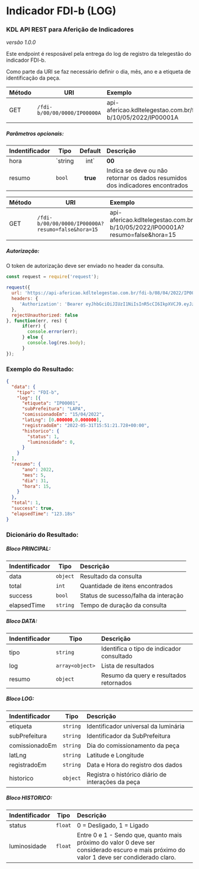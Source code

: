 # Indicador FDI-b (LOG)
### KDL API REST para Aferição de Indicadores
*versão 1.0.0*

Este endpoint é resposável pela entrega do log de registro da telegestão do indicador FDI-b.

Como parte da URI se faz necessário definir o dia, mês, ano e a etiqueta de identificação da peça.

| Método | URI | Exemplo                                                    | 
| --- | --- | :-----------                                               | 
| GET | `/fdi-b/00/00/0000/IP00000A` | api-afericao.kdltelegestao.com.br/fdi-b/10/05/2022/IP00001A |

##### Parâmetros opcionais:
| Indentificador | Tipo   | Default   |  Descrição                                                                        | 
| -------------- | -------| :--------:| :------------------------------------------------------------------------------   | 
| hora   | `string|int`  |  **00** | Se informado o parâmetro hora, será retornado somente os resultados encontrado no intervalo da hora do dia/mês/ano solicitado. Por default são retornas todos registro criados no dia/mês/ano solicitado. |
| resumo   | `bool`  |  **true** | Indica se deve ou não retornar os dados resumidos dos indicadores encontrados  |

| Método | URI | Exemplo                                                    | 
| --- | --- | :-----------                                               | 
| GET | `/fdi-b/00/00/0000/IP00000A?resumo=false&hora=15` | api-afericao.kdltelegestao.com.br/fdi-b/10/05/2022/IP00001A?resumo=false&hora=15 |

##### Autorização:
O token de autorização deve ser enviado no header da consulta.
```javascript
const request = require('request');

request({
  url: 'https://api-afericao.kdltelegestao.com.br/fdi-b/08/04/2022/IP00000A?hora=15',
  headers: {
     'Authorization': 'Bearer eyJhbGciOiJIUzI1NiIsInR5cCI6IkpXVCJ9.eyJzdWIiOiIxMjM0NTY3ODkwIiwibmFtZSI6IkpvaG4gRG9lIiwiaWF0IjoxNTE2MjM5MDIyfQ.SflKxwRJSMeKKF2QT4fwpMeJf36POk6yJV_adQssw5c'
  },
  rejectUnauthorized: false
}, function(err, res) {
      if(err) {
        console.error(err);
      } else {
        console.log(res.body);
      }
});
```

### Exemplo do Resultado:
``` json
{
  "data": {
    "tipo": "FDI-b",
    "log": [{
      "etiqueta": "IP00001",
      "subPrefeitura": "LAPA",
      "comissionadoEm": "15/04/2022",
      "latLng": [0.000000,0.000000],
      "registradoEm": "2022-05-31T15:51:21.728+00:00",
      "historico": {
        "status": 1,
        "luminosidade": 0,
      }
    }
  ],
  "resumo": {
      "ano": 2022,
      "mes": 5,
      "dia": 31,
      "hora": 15,
    }
  },
  "total": 1,
  "success": true,
  "elapsedTime": "123.18s"
}
```
### Dicionário do Resultado:
##### Bloco PRINCIPAL:
| Indentificador | Tipo | Descrição | 
| :------ | ---------| :------------------------------------------                  | 
| data   | `object` | Resultado da consulta                                        | 
| total  | `int`    | Quantidade de itens encontrados                              | 
| success| `bool`   | Status de sucesso/falha da interação                         | 
| elapsedTime   | `string` | Tempo de duração da consulta                          | 

##### Bloco DATA:
| Indentificador | Tipo | Descrição                                                    | 
| :------ | ---------| :------------------------------------------                 | 
| tipo   | `string` | Identifica o tipo de indicador consultado                    | 
| log| `array<object>` | Lista de resultados                                       | 
| resumo | `object` | Resumo da query e resultados retornados                      |  

##### Bloco LOG:
| Indentificador | Tipo | Descrição | 
| :------------------- | ------   | :------------------------------------------     | 
| etiqueta            | `string` | Identificador universal da luminária            | 
| subPrefeitura       | `string` | Identificador da SubPrefeitura                  | 
| comissionadoEm      | `string` | Dia do comissionamento da peça                  | 
| latLng              | `string` | Latitude e Longitude                            | 
| registradoEm        | `string` | Data e Hora do registro dos dados               | 
| historico           | `object` | Registra o histórico diário de interações da peça    |

##### Bloco HISTORICO:
| Indentificador | Tipo     | Descrição | 
| :-------------- | ---------| :------------------------------------------          | 
| status         | `float`  | 0 = Desligado, 1 = Ligado                            |
| luminosidade   | `float`  | Entre 0 e 1 - Sendo que, quanto mais próximo do valor 0 deve ser considerado escuro e mais próximo do valor 1 deve ser condiderado claro. |
